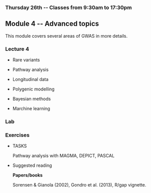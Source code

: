 ### Thursday 26th -- Classes from 9:30am to 17:30pm

## Module 4 -- Advanced topics

This module covers several areas of GWAS in more details.

### Lecture 4

* Rare variants

* Pathway analysis

* Longitudinal data

* Polygenic modelling

* Bayesian methods

* Marchine learning

### Lab

### Exercises

* TASKS

   Pathway analysis with MAGMA, DEPICT, PASCAL

* Suggested reading

   **Papers/books**

   Sorensen & Gianola (2002), Gondro et al. (2013), R/gap vignette.
